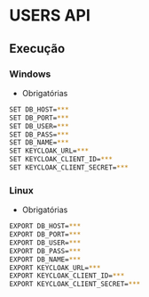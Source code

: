# USERS API

## Execução

### Windows
- Obrigatórias
```bash
SET DB_HOST=***
SET DB_PORT=***
SET DB_USER=***
SET DB_PASS=***
SET DB_NAME=***
SET KEYCLOAK_URL=***
SET KEYCLOAK_CLIENT_ID=***
SET KEYCLOAK_CLIENT_SECRET=***
```

### Linux
- Obrigatórias
```bash
EXPORT DB_HOST=***
EXPORT DB_PORT=***
EXPORT DB_USER=***
EXPORT DB_PASS=***
EXPORT DB_NAME=***
EXPORT KEYCLOAK_URL=***
EXPORT KEYCLOAK_CLIENT_ID=***
EXPORT KEYCLOAK_CLIENT_SECRET=***
```